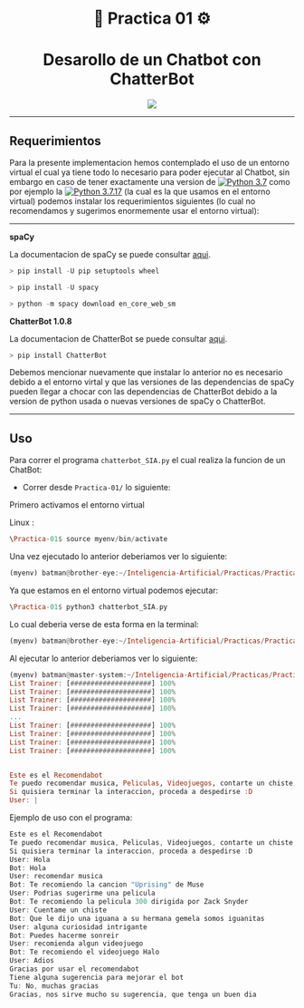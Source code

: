 <div align="center">

# 🤖 **Practica 01** ⚙️



# **Desarollo de un Chatbot con ChatterBot**


</div>



<div align="center">

[![](https://i.pinimg.com/originals/71/51/3b/71513b4e0db5610e5fb35e91c84906c3.gif)](https://www.youtube.com/watch?v=lz4YVXt8vjs)

</div>

---

## **Requerimientos**

Para la presente implementacion hemos contemplado el uso de un entorno virtual el cual ya tiene todo lo necesario para poder ejecutar al Chatbot, sin embargo
en caso de tener exactamente una version de 
[![Python 3.7](https://img.shields.io/badge/python-3.7-blue.svg)](https://www.python.org/downloads/release/python-370/)
 como por ejemplo la 
 [![Python 3.7.17](https://img.shields.io/badge/python-3.7.17-blue.svg)](https://www.python.org/downloads/release/python-3717/)
 (la cual es la que usamos en el entorno virtual) podemos instalar los requerimientos siguientes (lo cual no recomendamos y sugerimos enormemente usar el entorno virtual):

-----------------

**spaCy**

La documentacion de spaCy se puede consultar [aqui](https://spacy.io/usage).

```C
> pip install -U pip setuptools wheel
```

```C
> pip install -U spacy
```

```C
> python -m spacy download en_core_web_sm
```

**ChatterBot 1.0.8**

La documentacion de ChatterBot se puede consultar [aqui](https://chatterbot.readthedocs.io/en/stable/setup.html).

```C
> pip install ChatterBot
```

Debemos mencionar nuevamente que instalar lo anterior no es necesario debido a el entorno virtal y que las versiones de las dependencias de spaCy pueden llegar a chocar con las dependencias de ChatterBot
debido a la version de python usada o nuevas versiones de spaCy o ChatterBot.

---

## **Uso**

Para correr el programa `chatterbot_SIA.py` el cual realiza la funcion de un ChatBot:
- Correr desde `Practica-01/` lo siguiente:

Primero activamos el entorno virtual

Linux  : 

```Haskell
\Practica-01$ source myenv/bin/activate
```

Una vez ejecutado lo anterior deberiamos ver lo siguiente:

```Haskell
(myenv) batman@brother-eye:~/Inteligencia-Artificial/Practicas/Practica-01$
```

Ya que estamos en el entorno virtual podemos ejecutar:
```Haskell
\Practica-01$ python3 chatterbot_SIA.py
```

Lo cual deberia verse de esta forma en la terminal:
```Haskell
(myenv) batman@brother-eye:~/Inteligencia-Artificial/Practicas/Practica-01$ python3 chatterbot_SIA.py
```

Al ejecutar lo anterior deberiamos ver lo siguiente:
```Haskell
(myenv) batman@master-system:~/Inteligencia-Artificial/Practicas/Practica-01$ python3 chatterbot_SIA.py
List Trainer: [####################] 100%
List Trainer: [####################] 100%
List Trainer: [####################] 100%
List Trainer: [####################] 100%
...
List Trainer: [####################] 100%
List Trainer: [####################] 100%
List Trainer: [####################] 100%
List Trainer: [####################] 100%


Este es el Recomendabot
Te puedo recomendar musica, Peliculas, Videojuegos, contarte un chiste, o darte un dato curioso
Si quisiera terminar la interaccion, proceda a despedirse :D
User: |
```



Ejemplo de uso con el programa:

```C#
Este es el Recomendabot
Te puedo recomendar musica, Peliculas, Videojuegos, contarte un chiste, o darte un dato curioso
Si quisiera terminar la interaccion, proceda a despedirse :D
User: Hola
Bot: Hola
User: recomendar musica
Bot: Te recomiendo la cancion "Uprising" de Muse
User: Podrias sugerirme una pelicula
Bot: Te recomiendo la pelicula 300 dirigida por Zack Snyder
User: Cuentame un chiste
Bot: Que le dijo una iguana a su hermana gemela somos iguanitas
User: alguna curiosidad intrigante
Bot: Puedes hacerme sonreir
User: recomienda algun videojuego                                                            
Bot: Te recomiendo el videojuego Halo
User: Adios
Gracias por usar el recomendabot
Tiene alguna sugerencia para mejorar el bot
Tu: No, muchas gracias
Gracias, nos sirve mucho su sugerencia, que tenga un buen dia
```



